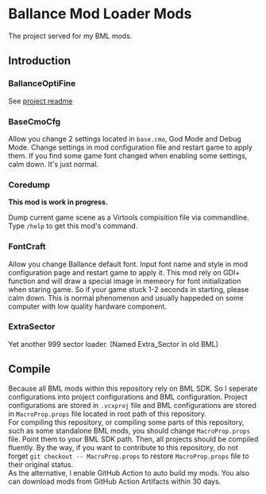 # Ballance Mod Loader Mods

The project served for my BML mods.

## Introduction

### BallanceOptiFine

See [project readme](./BallanceOptiFine/README.md)

### BaseCmoCfg

Allow you change 2 settings located in `base.cmo`, God Mode and Debug Mode. Change settings in mod configuration file and restart game to apply them. If you find some game font changed when enabling some settings, calm down. It's just normal.

### Coredump

**This mod is work in progress.**

Dump current game scene as a Virtools compisition file via commandline. Type `/help` to get this mod's command.

### FontCraft

Allow you change Ballance default font. Input font name and style in mod configuration page and restart game to apply it. This mod rely on GDI+ function and will draw a special image in memeory for font initialization when staring game. So if your game stuck 1-2 seconds in starting, please calm down. This is normal phenomenon and usually happeded on some computer with low quality hardware component.

### ExtraSector

Yet another 999 sector loader. (Named Extra_Sector in old BML)

## Compile

Because all BML mods within this repository rely on BML SDK. So I seperate configurations into project configurations and BML configuration. Project configurations are stored in `.vcxproj` file and BML configurations are stored in `MacroProp.props` file located in root path of this repository.  
For compiling this repository, or compiling some parts of this repository, such as some standalone BML mods, you should change `MacroProp.props` file. Point them to your BML SDK path. Then, all projects should be compiled fluently. By the way, if you want to contribute to this repository, do not forget `git checkout -- MacroProp.props` to restore `MacroProp.props` file to their original status.  
As the alternative, I enable GitHub Action to auto build my mods. You also can download mods from GitHub Action Artifacts within 30 days.
